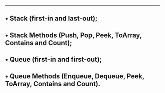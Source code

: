 ---------------------------------------------------------------
• Stack (first-in and last-out);
----------------------------------------------------------------------
• Stack Methods (Push, Pop, Peek, ToArray, Contains and Count);
-----------------------------------------------------------------------
• Queue (first-in and first-out);
----------------------------------------------------------------------------------
• Queue Methods (Enqueue, Dequeue, Peek, ToArray, Contains and Count).
--------------------------------------------------------------------------------
